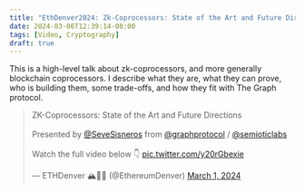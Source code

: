 ```yaml
---
title: "EthDenver2024: Zk-Coprocessors: State of the Art and Future Directions"
date: 2024-03-06T12:39:14-08:00
tags: [Video, Cryptography]
draft: true
---
```


This is a high-level talk about zk-coprocessors, and more generally blockchain coprocessors. I describe what they are, what they can prove, who is building them, some trade-offs, and how they fit with The Graph protocol.

<blockquote class="twitter-tweet"><p lang="en" dir="ltr">ZK-Coprocessors: State of the Art and Future Directions<br><br>Presented by <a href="https://twitter.com/SeveSisneros?ref_src=twsrc%5Etfw">@SeveSisneros</a> from <a href="https://twitter.com/graphprotocol?ref_src=twsrc%5Etfw">@graphprotocol</a> / <a href="https://twitter.com/semioticlabs?ref_src=twsrc%5Etfw">@semioticlabs</a><br><br>Watch the full video below 👇 <a href="https://t.co/y20rGbexie">pic.twitter.com/y20rGbexie</a></p>&mdash; ETHDenver 🏔🦬🦄 (@EthereumDenver) <a href="https://twitter.com/EthereumDenver/status/1763692686496690514?ref_src=twsrc%5Etfw">March 1, 2024</a></blockquote> <script async src="https://platform.twitter.com/widgets.js" charset="utf-8"></script>